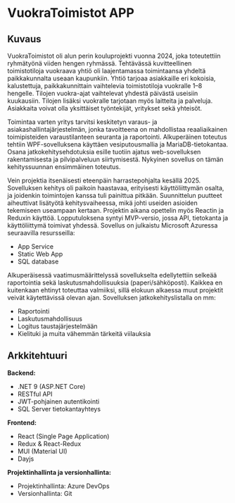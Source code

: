 # VuokraToimistot APP

## Kuvaus

VuokraToimistot oli alun perin kouluprojekti vuonna 2024, joka toteutettiin ryhmätyönä viiden hengen ryhmässä. Tehtävässä kuvitteellinen toimistotiloja vuokraava yhtiö oli laajentamassa toimintaansa yhdeltä paikkakunnalta useaan kaupunkiin. Yhtiö tarjoaa asiakkaille eri kokoisia, kalustettuja, paikkakunnittain vaihtelevia toimistotiloja vuokralle 1–8 hengelle. Tilojen vuokra-ajat vaihtelevat yhdestä päivästä useisiin kuukausiin. Tilojen lisäksi vuokralle tarjotaan myös laitteita ja palveluja. Asiakkaita voivat olla yksittäiset työntekijät, yritykset sekä yhteisöt.

Toimintaa varten yritys tarvitsi keskitetyn varaus- ja asiakashallintajärjestelmän, jonka tavoitteena on mahdollistaa reaaliaikainen toimipisteiden varaustilanteen seuranta ja raportointi. Alkuperäinen toteutus tehtiin WPF-sovelluksena käyttäen vesiputousmallia ja MariaDB-tietokantaa. Osana jatkokehitysehdotuksia esille tuotiin ajatus web-sovelluksen rakentamisesta ja pilvipalveluun siirtymisestä. Nykyinen sovellus on tämän kehityssuunnan ensimmäinen toteutus.

Vein projektia itsenäisesti eteenpäin harrastepohjalta kesällä 2025. Sovelluksen kehitys oli paikoin haastavaa, erityisesti käyttöliittymän osalta, ja joidenkin toimintojen kanssa tuli painittua pitkään. Suunnittelun puutteet aiheuttivat lisätyötä kehitysvaiheessa, mikä johti useiden asioiden tekemiseen useampaan kertaan. Projektin aikana opettelin myös Reactin ja Reduxin käyttöä. Lopputuloksena syntyi MVP-versio, jossa API, tietokanta ja käyttöliittymä toimivat yhdessä. Sovellus on julkaistu Microsoft Azuressa seuraavilla resursseilla:

- App Service
- Static Web App
- SQL database

Alkuperäisessä vaatimusmäärittelyssä sovellukselta edellytettiin selkeää raportointia sekä laskutusmahdollisuuksia
(paperi/sähköposti). Kaikkea en kuitenkaan ehtinyt toteuttaa valmiiksi, sillä elokuun alkaessa muut projektit veivät
käytettävissä olevan ajan. Sovelluksen jatkokehityslistalla on mm:

- Raportointi
- Laskutusmahdollisuus
- Logitus taustajärjestelmään
- Kielituki ja muita vähemmän tärkeitä viilauksia

## Arkkitehtuuri

**Backend:**

- .NET 9 (ASP.NET Core)
- RESTful API
- JWT-pohjainen autentikointi
- SQL Server tietokantayhteys

**Frontend:**

- React (Single Page Application)
- Redux & React-Redux
- MUI (Material UI)
- Dayjs

**Projektinhallinta ja versionhallinta:**

- Projektinhallinta: Azure DevOps
- Versionhallinta: Git
